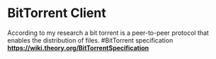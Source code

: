 # BitTorrent Client
According to my research a bit torrent is a peer-to-peer protocol that
enables the distribution of files.
#BitTorrent specification
**https://wiki.theory.org/BitTorrentSpecification**
